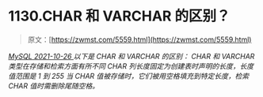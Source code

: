 <!--yml
category: 未分类
date: 0001-01-01 00:00:00
--->

# 1130.CHAR 和 VARCHAR 的区别？

> 原文：[https://zwmst.com/5559.html](https://zwmst.com/5559.html)

   [ *MySQL* ](https://zwmst.com/mysql)*[ <time datetime="2021-10-27T00:34:11+08:00"> 2021-10-26 </time> ](https://zwmst.com/5559.html)  以下是 CHAR 和 VARCHAR 的区别：
CHAR 和 VARCHAR 类型在存储和检索方面有所不同
CHAR 列长度固定为创建表时声明的长度，长度值范围是 1 到 255
当 CHAR 值被存储时，它们被用空格填充到特定长度，检索 CHAR 值时需删除尾随空格。*